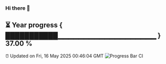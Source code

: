 ### Hi there 👋
⏳ Year progress { ███████████▁▁▁▁▁▁▁▁▁▁▁▁▁▁▁▁▁▁▁ } 37.00 %
---
⏰ Updated on Fri, 16 May 2025 00:46:04 GMT
![Progress Bar CI](https://github.com/Moyi321/Moyi321/workflows/Progress%20Bar%20CI/badge.svg)
